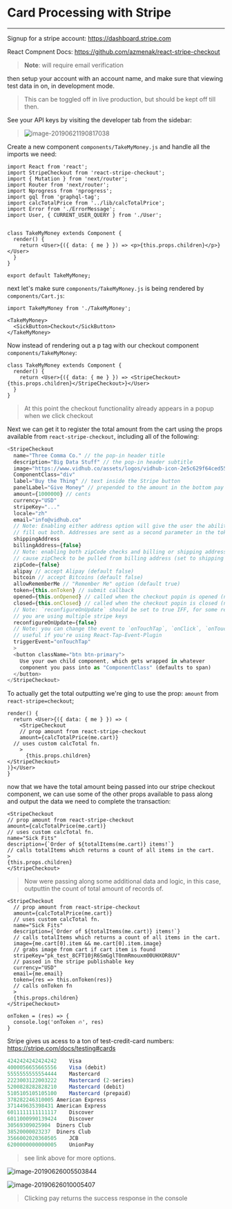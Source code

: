 # Card Processing with Stripe

---------------------------------

Signup for a stripe account: https://dashboard.stripe.com

React Compnent Docs: https://github.com/azmenak/react-stripe-checkout

> **Note**: will require email verification

then setup your account with an account name, and make sure that viewing test data in on, in development mode.

> This can be toggled off in live production, but should be kept off till then. 

See your API keys by visiting the developer tab from the sidebar:

> ![image-20190621190817038](http://ww2.sinaimg.cn/large/006tNc79ly1g49kcu6aw1j311o0hy77p.jpg)



Create a new component `components/TakeMyMoney.js` and handle all the imports we need:

```react
import React from 'react';
import StripeCheckout from 'react-stripe-checkout';
import { Mutation } from 'next/router';
import Router from 'next/router';
import Nprogress from 'nprogress';
import gql from 'graphql-tag';
import calcTotalPrice from '../lib/calcTotalPrice';
import Error from './ErrorMessage';
import User, { CURRENT_USER_QUERY } from './User';
```

```react

class TakeMyMoney extends Component {
  render() {
    return <User>{({ data: { me } }) => <p>{this.props.children}</p>}</User>
  }
}

export default TakeMyMoney;

```



next let's make sure `components/TakeMyMoney.js` is being rendered by `components/Cart.js`:

```react
import TakeMyMoney from './TakeMyMoney';
```

```react
<TakeMyMoney>
  <SickButton>Checkout</SickButton>
</TakeMyMoney>
```



Now instead of rendering out a p tag with our checkout component `components/TakeMyMoney`:

```react
class TakeMyMoney extends Component {
  render() {
    return <User>{({ data: { me } }) => <StripeCheckout>{this.props.children}</StripeCheckout>}</User>
  }
}
```

> At this point the checkout functionality already appears in a popup when we click checkout

Next we can get it to register the total amount from the cart using the props available from `react-stripe-checkout`, including all of the following:

```js
<StripeCheckout
  name="Three Comma Co." // the pop-in header title
  description="Big Data Stuff" // the pop-in header subtitle
  image="https://www.vidhub.co/assets/logos/vidhub-icon-2e5c629f64ced5598a56387d4e3d0c7c.png" // the pop-in header image (default none)
  ComponentClass="div"
  label="Buy the Thing" // text inside the Stripe button
  panelLabel="Give Money" // prepended to the amount in the bottom pay button
  amount={1000000} // cents
  currency="USD"
  stripeKey="..."
  locale="zh"
  email="info@vidhub.co"
  // Note: Enabling either address option will give the user the ability to
  // fill out both. Addresses are sent as a second parameter in the token callback.
  shippingAddress
  billingAddress={false}
  // Note: enabling both zipCode checks and billing or shipping address will
  // cause zipCheck to be pulled from billing address (set to shipping if none provided).
  zipCode={false}
  alipay // accept Alipay (default false)
  bitcoin // accept Bitcoins (default false)
  allowRememberMe // "Remember Me" option (default true)
  token={this.onToken} // submit callback
  opened={this.onOpened} // called when the checkout popin is opened (no IE6/7)
  closed={this.onClosed} // called when the checkout popin is closed (no IE6/7)
  // Note: `reconfigureOnUpdate` should be set to true IFF, for some reason
  // you are using multiple stripe keys
  reconfigureOnUpdate={false}
  // Note: you can change the event to `onTouchTap`, `onClick`, `onTouchStart`
  // useful if you're using React-Tap-Event-Plugin
  triggerEvent="onTouchTap"
  >
  <button className="btn btn-primary">
    Use your own child component, which gets wrapped in whatever
    component you pass into as "ComponentClass" (defaults to span)
  </button>
</StripeCheckout>
```



To actually get the total outputting we're ging to use the prop: `amount` from `react-stripe=checkout`;

```react
render() {
  return <User>{({ data: { me } }) => (
    <StripeCheckout
    // prop amount from react-stripe-checkout
    amount={calcTotalPrice(me.cart)}
  // uses custom calcTotal fn.
    >
      {this.props.children}
</StripeCheckout>
)}</User>
}
```

now that we have the total amount being passed into our stripe checkout component, we can use some of the other props available to pass along and output the data we need to complete the transaction:

```react
<StripeCheckout
// prop amount from react-stripe-checkout
amount={calcTotalPrice(me.cart)}
// uses custom calcTotal fn.
name="Sick Fits"
description={`Order of ${totalItems(me.cart)} items!`}
// calls totalItems which returns a count of all items in the cart.
>
{this.props.children}
</StripeCheckout>
```

> Now were passing along some additional data and logic, in this case, outputtin the count of total amount of records of.

```react
<StripeCheckout
  // prop amount from react-stripe-checkout
  amount={calcTotalPrice(me.cart)}
  // uses custom calcTotal fn.
  name="Sick Fits"
  description={`Order of ${totalItems(me.cart)} items!`}
  // calls totalItems which returns a count of all items in the cart.
  image={me.cart[0].item && me.cart[0].item.image}
  // grabs image from cart if cart item is found
  stripeKey="pk_test_8CFT10jR6SmGglT0nmRmouxm00UHXOR8UV"
  // passed in the stripe publishable key
  currency="USD"
  email={me.email}
  token={res => this.onToken(res)}
  // calls onToken fn
  >
  {this.props.children}
</StripeCheckout>
```

```react
onToken = (res) => {
  console.log('onToken 🔥', res)
}
```



Stripe gives us acess to a ton of test-credit-card numbers: https://stripe.com/docs/testing#cards

```js
4242424242424242	Visa
4000056655665556	Visa (debit)
5555555555554444	Mastercard
2223003122003222	Mastercard (2-series)
5200828282828210	Mastercard (debit)
5105105105105100	Mastercard (prepaid)
378282246310005	American Express
371449635398431	American Express
6011111111111117	Discover
6011000990139424	Discover
30569309025904	Diners Club
38520000023237	Diners Club
3566002020360505	JCB
6200000000000005	UnionPay
```

> see link above for more options.

![image-20190626005503844](http://ww4.sinaimg.cn/large/006tNc79ly1g4eguxlp1kj30bc0ef761.jpg)

![image-20190626010005407](http://ww4.sinaimg.cn/large/006tNc79ly1g4eh04lokuj30830300sy.jpg)

> Clicking pay returns the success response in the console